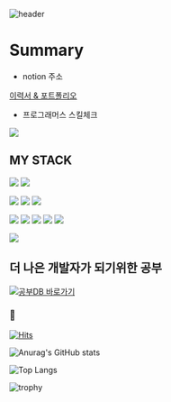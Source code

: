 ![header](https://capsule-render.vercel.app/api?type=waving&color=gradient&height=300&section=header&text=Welcome%20To%20Soonhansaram&fontSize=60)


# Summary

- notion 주소

[이력서 & 포트폴리오](https://www.notion.so/_-e9ebc12e9f0e458c8ebf6a085ac4a6e0)

- 프로그래머스 스킬체크

![](https://career.programmers.co.kr/packs/media/images/img-badge-skill-1-3ddce02a.png)

## MY STACK 

![](https://img.shields.io/badge/Language-Dart-blue) ![](https://img.shields.io/badge/Language-JavaScript-blue) 


![](https://img.shields.io/badge/DB-mysql-red) ![](https://img.shields.io/badge/DB-mongoDB-red) ![](https://img.shields.io/badge/DB-firebase-red)


![](https://img.shields.io/badge/stack-nodeJs-yellow) ![](https://img.shields.io/badge/stack-reactJS-yellow) ![](https://img.shields.io/badge/stack-html-yellow) ![](https://img.shields.io/badge/stack-css-yellow) ![](https://img.shields.io/badge/stack-WebSocket-yellow)


![](https://img.shields.io/badge/App-flutter-green)

## 더 나은 개발자가 되기위한 공부

<a href="https://www.notion.so/4cef5eaf30e5423a8a90a282ae9d22f5?v=684054b65f6f4d5f85e114226a2913dc&pvs=4">
  <img src="https://github.com/SoonhanSaram/SSRpractice/assets/115523539/d13b1516-064a-498a-9129-82fdea5cf7d0" alt="공부DB 바로가기">
</a>


### :walking:  

[![Hits](https://hits.seeyoufarm.com/api/count/incr/badge.svg?url=https%3A%2F%2Fgithub.com%2Fsoonhansaram%2Fhit-counter&count_bg=%23DDDDDD&title_bg=%23A4FB89&icon=&icon_color=%23000000&title=hits&edge_flat=false)](https://hits.seeyoufarm.com)



![Anurag's GitHub stats](https://github-readme-stats.vercel.app/api?username=soonhansaram)

![Top Langs](https://github-readme-stats.vercel.app/api/top-langs/?username=soonhansaram&theme=dark&layout=compact)

![trophy](https://github-profile-trophy.vercel.app/?username=soonhansaram&theme=onedark&row=1)
